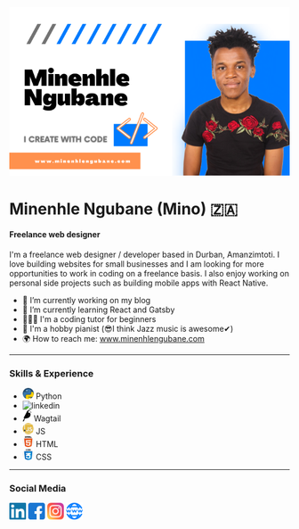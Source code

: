 ![I'm a freelance web designer](https://github.com/Minenhle-Ngubane/Minenhle-Ngubane/blob/main/banner.png)

# Minenhle Ngubane (Mino) :south_africa:
#### Freelance web designer
I'm a freelance web designer / developer based in Durban, Amanzimtoti. I love building websites for small businesses and I am looking for more opportunities to work in coding on a freelance basis. I also enjoy working on personal side projects such as building mobile apps with React Native.

- 🔭 I’m currently working on my blog
- 🌱 I’m currently learning React and Gatsby
- 👨🏾‍🏫 I'm a coding tutor for beginners
- 🎹 I'm a hobby pianist (😎I think Jazz music is awesome✔)
- 🌍 How to reach me: www.minenhlengubane.com 
<hr/>

### Skills & Experience

- <img src='https://github.com/Minenhle-Ngubane/Minenhle-Ngubane/blob/main/python.svg' alt='linkedin' height='20'> Python
- <img src='https://static.djangoproject.com/img/logos/django-logo-negative.svg' alt='linkedin' height='20'>
- <img src='https://github.com/Minenhle-Ngubane/Minenhle-Ngubane/blob/main/wagtail-seeklogo.com.svg' alt='linkedin' height='20'> Wagtail
- <img src='https://github.com/Minenhle-Ngubane/Minenhle-Ngubane/blob/main/javascript.svg' alt='linkedin' height='20'> JS
- <img src='https://github.com/Minenhle-Ngubane/Minenhle-Ngubane/blob/main/html-5.svg' alt='linkedin' height='20'> HTML
- <img src='https://github.com/Minenhle-Ngubane/Minenhle-Ngubane/blob/main/css.svg' alt='linkedin' height='20'> CSS
<hr/>

### Social Media

[<img src='https://github.com/Minenhle-Ngubane/Minenhle-Ngubane/blob/main/linkedin-logo.svg' alt='linkedin' height='30'>](https://www.linkedin.com/in/https://www.linkedin.com/in/minenhle-ngubane-mino//)  [<img src='https://github.com/Minenhle-Ngubane/Minenhle-Ngubane/blob/main/facebook.svg' alt='facebook' height='30'>](https://www.facebook.com/https://www.facebook.com/groups/minenhlengubane)  [<img src='https://github.com/Minenhle-Ngubane/Minenhle-Ngubane/blob/main/instagram.svg' alt='instagram' height='30'>](https://www.instagram.com/https://www.instagram.com/minenhle__ngubane//)  [<img src='https://github.com/Minenhle-Ngubane/Minenhle-Ngubane/blob/main/world-wide-web.svg' alt='website' height='30'>](www.minenhlengubane.com)  

